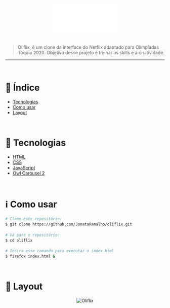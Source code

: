 <div align="center">
    <img src=".github/olympics.svg" width="200px"/>
</div>

<br/>

> Oliflix, é um clone da interface do Netflix adaptado para Olimpíadas Tóquio 2020. Objetivo desse projeto é treinar as skills e a criatividade.

---

<br/>

# :pushpin: Índice

<p align="left">
    <ul>
        <li><a href="#rocket-tecnologias">Tecnologias</a></li>
        <li><a href="#information_source-como_usar">Como usar</a></li>
        <li><a href="#iphone-layout">Layout</a></li>
    </ul>
</p>

<br/>

# :rocket: Tecnologias

- [HTML](#)
- [CSS](#)
- [JavaScript](#)
- [Owl Carousel 2](https://owlcarousel2.github.io/OwlCarousel2/)

<br/>

# :information_source: Como usar

```bash
# Clone este repositório:
$ git clone https://github.com/JonataRamalho/oliflix.git

# Vá para o repositório:
$ cd oliflix

# Insira esse comando para executar o index.html
$ firefox index.html &
```

<br/>

# :iphone: Layout

<div align="center">
    <img alt="Oliflix" src=".github/demo.gif" width="800px" />
</div>
